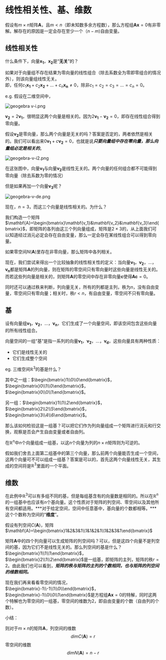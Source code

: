 # 线性相关性、基、维数

假设有$m\times n$矩阵$\mathbf{A}$，且$m<n$（即未知数多余方程数），那么方程组$\mathbf{A}\mathbf{x}=0$有非零解。解存在的原因是一定会存在至少一个（$n-m$)自由变量。

## 线性相关性

什么条件下，向量$\mathbf{x_1}$，$\mathbf{x_2}$是“**无关**”的？

如果对于向量组不存在结果为零向量的线性组合（除去系数全为零即零组合的情况外），则该向量组线性无关。  
即，任何$c_1\mathbf{x_1}+c_2\mathbf{x_2}+\dots+c_n\mathbf{x_n}\neq 0$，除非$c_1=c_2=c_3=\dots=c_n=0$。

e.g. 假设在二维空间中，

![geogebra v-i.png](https://i.loli.net/2020/11/22/oh5xE1pgJVaWkiN.png)

$\mathbf{v_2}=2\mathbf{v_1}$，很明显这两个向量是相关的。因为$2\mathbf{v_1}-\mathbf{v_2}=0$，即存在线性组合得到零向量。

假设$\mathbf{v_2}$是零向量，那么两个向量是无关的吗？答案是否定的，两者依然是相关的。我们可以看出来$0\mathbf{v_1}+c\mathbf{v_2}=0$，也就是说***只要向量组中存在零向量，那么向量组必定是相关的***。

![geogebra-v-i2.png](https://i.loli.net/2020/11/22/XAaJKtvEM5UIGeB.png)

在这张图中，向量$\mathbf{v_1}$与向量$\mathbf{v_2}$是线性无关的。两个向量的任何组合都不可能得到零向量（除去系数为零的情况）

但是如果再加一个向量$\mathbf{v_3}$呢？

![geogebra-v-de.png](https://i.loli.net/2020/11/22/u9Nixqv7KWhrQkb.png)

现在，$n=3$，而这三个向量是线性相关的。为什么？

我们构造一个矩阵$\mathbf{A}=\begin{bmatrix}\mathbf{v_1}&\mathbf{v_2}&\mathbf{v_3}\end{bmatrix}$，即矩阵的各列由这三个列向量组成，矩阵是$2\times3$的，从上面我们可以知道经过消元必定会存在自由变量，那么一定会存在某线性组合可以得到零向量。

如果零空间$N(\mathbf{A})$里存在非零向量，那么矩阵中各列相关。

现在，我们尝试来得出一个比较抽象的线性相关性的定义：当向量$\mathbf{v_1}$，$\mathbf{v_2}$，$\dots$，$\mathbf{v_n}$都是矩阵$\mathbf{A}$的列向量，则在矩阵的零空间只有零向量时这些向量是线性无关的。而若这些列向量是相关的，则矩阵$\mathbf{A}$的零空间中存在非零向量$\mathbf{c}$使得$\mathbf{A}\mathbf{c}=0$。

同时还可以通过秩来判断，列向量无关，所有的列都是主列，秩为$n$，没有自由变量，零空间只有零向量；相关时，秩$r<n$，有自由变量，零空间不只有零向量。

## 基

设有向量组$\mathbf{v_1}$，$\mathbf{v_2}$，$\dots$，$\mathbf{v_n}$，它们生成了一个向量空间，即该空间包含这些向量的所有线性组合。

向量空间的一组“基”是指一系列的向量$\mathbf{v_1}$，$\mathbf{v_2}$，$\dots$，$\mathbf{v_d}$，这些向量具有两种性质：

- 它们是线性无关的
- 它们生成整个空间

eg. 三维空间$\mathbb{R}^3$的基是什么？

其中之一组：$\begin{bmatrix}1\\0\\0\end{bmatrix}$，$\begin{bmatrix}0\\1\\0\end{bmatrix}$，$\begin{bmatrix}0\\0\\1\end{bmatrix}$。

另一组：$\begin{bmatrix}1\\1\\2\end{bmatrix}$，$\begin{bmatrix}2\\2\\5\end{bmatrix}$，$\begin{bmatrix}3\\4\\6\end{bmatrix}$。

那么该如何检验这是一组基？可以把它们作为列向量组成一个矩阵进行消元和行交换，观察是否会产生自由变量或者自由列。

在$\mathbb{R}^n$中$n$个向量组成一组基，以这$n$个向量为列的$n\times n$矩阵则为可逆的。

假如我们舍去上面第二组基中的第三个向量，那么前两个向量能否生成一个空间，这两个向量可不可以组成一组基？答案是可以的，首先这两个向量线性无关，其生成的空间将是$\mathbb{R}^3$里面的一个平面。

## 维数

在此例中$\mathbb{R}^3$可以有多组不同的基，但是每组基含有的向量数是相同的。所以在$\mathbb{R}^n$的一组基中也应该有$n$个基向量。这个性质对于矩阵的列空间、零空间以及其他所有空间都适用。***对于给定空间，空间中任意基中，基向量的个数都相等。***这个个数称为空间的“**维度**”。

假设有列空间$C(\mathbf{A})$，矩阵$\mathbf{A}=\begin{bmatrix}1&2&3&1\\1&1&2&1\\1&2&3&1\end{bmatrix}$

矩阵$\mathbf{A}$中的四个列向量可以生成矩阵的列空间吗？可以，但是这四个向量不是列空间的基，因为它们不是线性无关的。那么列空间的基是什么？$\begin{bmatrix}1\\1\\1\end{bmatrix}$，$\begin{bmatrix}2\\1\\2\end{bmatrix}$是一组基，即矩阵的主列，矩阵的秩$r=2$。由此我们也可以看到，***矩阵的秩与矩阵的主列的个数相同，也与矩阵的列空间的维数相同。***

现在我们再来看看零空间的情况，$\begin{bmatrix}-1\\-1\\1\\0\\\end{bmatrix}$，$\begin{bmatrix}-1\\0\\0\\1\end{bmatrix}$是方程组$\mathbf{A}\mathbf{x}=0$的特解，同时这两个特解也为零空间的一组基，零空间的维数为$2$，即自由变量的个数（自由列的个数）。

小结：

则对于$m\times n$的矩阵$\mathbf{A}$，列空间的维数
$$
dimC(\mathbf{A})=r
$$
零空间的维数
$$
dimN(\mathbf{A})=n-r
$$
